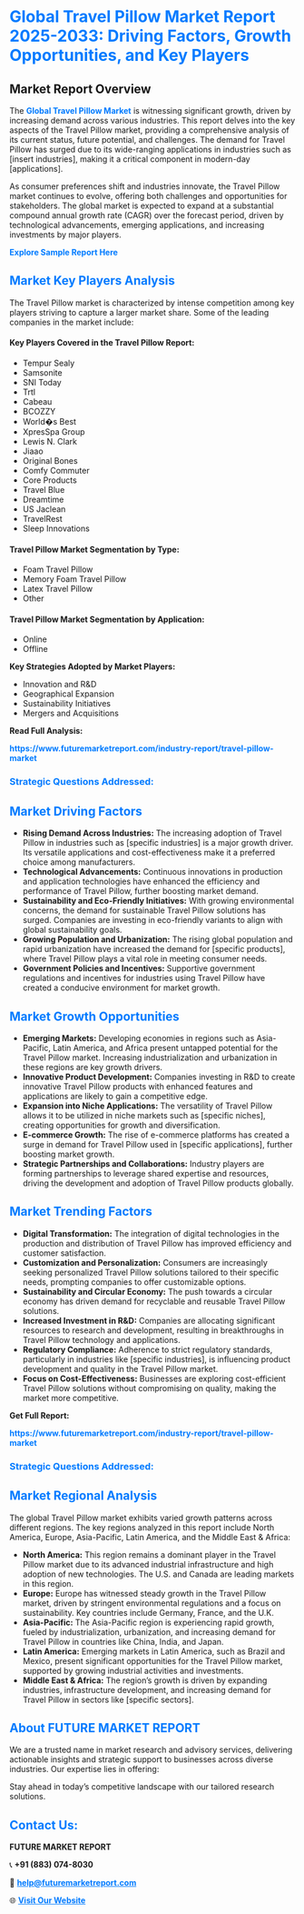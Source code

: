 <h1 style="color: #007BFF;">Global Travel Pillow Market Report 2025-2033: Driving Factors, Growth Opportunities, and Key Players</h1>

<section id="overview">
<h2>Market Report Overview</h2>
<p>The <a href="https://www.futuremarketreport.com/industry-report/travel-pillow-market" style="color: #007BFF; text-decoration: none;"><strong>Global Travel Pillow Market</strong></a> is witnessing significant growth, driven by increasing demand across various industries. This report delves into the key aspects of the Travel Pillow market, providing a comprehensive analysis of its current status, future potential, and challenges. The demand for Travel Pillow has surged due to its wide-ranging applications in industries such as [insert industries], making it a critical component in modern-day [applications].</p>
<p>As consumer preferences shift and industries innovate, the Travel Pillow market continues to evolve, offering both challenges and opportunities for stakeholders. The global market is expected to expand at a substantial compound annual growth rate (CAGR) over the forecast period, driven by technological advancements, emerging applications, and increasing investments by major players.</p>
</section>

<section id="overview">
<p><a href="https://www.futuremarketreport.com/request-sample/reportId=27533" style="color: #007BFF; text-decoration: none;"><strong>Explore Sample Report Here</strong></a></p>
</section>

<section id="key-players">
<h2 style="color: #007BFF;">Market Key Players Analysis</h2>
<p>The Travel Pillow market is characterized by intense competition among key players striving to capture a larger market share. Some of the leading companies in the market include:</p>
<h4>Key Players Covered in the Travel Pillow Report:</h4>
<ul><li>Tempur Sealy</li><li>Samsonite</li><li>SNI Today</li><li>Trtl</li><li>Cabeau</li><li>BCOZZY</li><li>World�s Best</li><li>XpresSpa Group</li><li>Lewis N. Clark</li><li>Jiaao</li><li>Original Bones</li><li>Comfy Commuter</li><li>Core Products</li><li>Travel Blue</li><li>Dreamtime</li><li>US Jaclean</li><li>TravelRest</li><li>Sleep Innovations</li></ul>
<h4>Travel Pillow Market Segmentation by Type:</h4>
<ul><li>Foam Travel Pillow</li><li>Memory Foam Travel Pillow</li><li>Latex Travel Pillow</li><li>Other</li></ul>

<h4>Travel Pillow Market Segmentation by Application:</h4>
<ul><li>Online</li><li>Offline</li></ul>
<p><strong>Key Strategies Adopted by Market Players:</strong></p>
<ul>
<li>Innovation and R&D</li>
<li>Geographical Expansion</li>
<li>Sustainability Initiatives</li>
<li>Mergers and Acquisitions</li>
</ul>
</section>

<section>
<p><strong>Read Full Analysis: </strong></p><a href="https://www.futuremarketreport.com/industry-report/travel-pillow-market" style="color: #007BFF; text-decoration: none;"><strong>https://www.futuremarketreport.com/industry-report/travel-pillow-market</strong></a>
<h3 style="color: #007BFF;">Strategic Questions Addressed:</h3>
</section>

<section id="driving-factors">
<h2 style="color: #007BFF;">Market Driving Factors</h2>
<ul>
<li><strong>Rising Demand Across Industries:</strong> The increasing adoption of Travel Pillow in industries such as [specific industries] is a major growth driver. Its versatile applications and cost-effectiveness make it a preferred choice among manufacturers.</li>
<li><strong>Technological Advancements:</strong> Continuous innovations in production and application technologies have enhanced the efficiency and performance of Travel Pillow, further boosting market demand.</li>
<li><strong>Sustainability and Eco-Friendly Initiatives:</strong> With growing environmental concerns, the demand for sustainable Travel Pillow solutions has surged. Companies are investing in eco-friendly variants to align with global sustainability goals.</li>
<li><strong>Growing Population and Urbanization:</strong> The rising global population and rapid urbanization have increased the demand for [specific products], where Travel Pillow plays a vital role in meeting consumer needs.</li>
<li><strong>Government Policies and Incentives:</strong> Supportive government regulations and incentives for industries using Travel Pillow have created a conducive environment for market growth.</li>
</ul>
</section>

<section id="growth-opportunities">
<h2 style="color: #007BFF;">Market Growth Opportunities</h2>
<ul>
<li><strong>Emerging Markets:</strong> Developing economies in regions such as Asia-Pacific, Latin America, and Africa present untapped potential for the Travel Pillow market. Increasing industrialization and urbanization in these regions are key growth drivers.</li>
<li><strong>Innovative Product Development:</strong> Companies investing in R&D to create innovative Travel Pillow products with enhanced features and applications are likely to gain a competitive edge.</li>
<li><strong>Expansion into Niche Applications:</strong> The versatility of Travel Pillow allows it to be utilized in niche markets such as [specific niches], creating opportunities for growth and diversification.</li>
<li><strong>E-commerce Growth:</strong> The rise of e-commerce platforms has created a surge in demand for Travel Pillow used in [specific applications], further boosting market growth.</li>
<li><strong>Strategic Partnerships and Collaborations:</strong> Industry players are forming partnerships to leverage shared expertise and resources, driving the development and adoption of Travel Pillow products globally.</li>
</ul>
</section>

<section id="trending-factors">
<h2 style="color: #007BFF;">Market Trending Factors</h2>
<ul>
<li><strong>Digital Transformation:</strong> The integration of digital technologies in the production and distribution of Travel Pillow has improved efficiency and customer satisfaction.</li>
<li><strong>Customization and Personalization:</strong> Consumers are increasingly seeking personalized Travel Pillow solutions tailored to their specific needs, prompting companies to offer customizable options.</li>
<li><strong>Sustainability and Circular Economy:</strong> The push towards a circular economy has driven demand for recyclable and reusable Travel Pillow solutions.</li>
<li><strong>Increased Investment in R&D:</strong> Companies are allocating significant resources to research and development, resulting in breakthroughs in Travel Pillow technology and applications.</li>
<li><strong>Regulatory Compliance:</strong> Adherence to strict regulatory standards, particularly in industries like [specific industries], is influencing product development and quality in the Travel Pillow market.</li>
<li><strong>Focus on Cost-Effectiveness:</strong> Businesses are exploring cost-efficient Travel Pillow solutions without compromising on quality, making the market more competitive.</li>
</ul>
</section>

<section>
<p><strong>Get Full Report: </strong></p><a href="https://www.futuremarketreport.com/industry-report/travel-pillow-market" style="color: #007BFF; text-decoration: none;"><strong>https://www.futuremarketreport.com/industry-report/travel-pillow-market</strong></a>
<h3 style="color: #007BFF;">Strategic Questions Addressed:</h3>
</section>


<section id="regional-analysis">
<h2 style="color: #007BFF;">Market Regional Analysis</h2>
<p>The global Travel Pillow market exhibits varied growth patterns across different regions. The key regions analyzed in this report include North America, Europe, Asia-Pacific, Latin America, and the Middle East & Africa:</p>
<ul>
<li><strong>North America:</strong> This region remains a dominant player in the Travel Pillow market due to its advanced industrial infrastructure and high adoption of new technologies. The U.S. and Canada are leading markets in this region.</li>
<li><strong>Europe:</strong> Europe has witnessed steady growth in the Travel Pillow market, driven by stringent environmental regulations and a focus on sustainability. Key countries include Germany, France, and the U.K.</li>
<li><strong>Asia-Pacific:</strong> The Asia-Pacific region is experiencing rapid growth, fueled by industrialization, urbanization, and increasing demand for Travel Pillow in countries like China, India, and Japan.</li>
<li><strong>Latin America:</strong> Emerging markets in Latin America, such as Brazil and Mexico, present significant opportunities for the Travel Pillow market, supported by growing industrial activities and investments.</li>
<li><strong>Middle East & Africa:</strong> The region’s growth is driven by expanding industries, infrastructure development, and increasing demand for Travel Pillow in sectors like [specific sectors].</li>
</ul>
</section>

<footer>
<h2 style="color: #007BFF;">About FUTURE MARKET REPORT</h2>
<p>We are a trusted name in market research and advisory services, delivering actionable insights and strategic support to businesses across diverse industries. Our expertise lies in offering:</p>

<p>Stay ahead in today’s competitive landscape with our tailored research solutions.</p>

<h2 style="color: #007BFF;">Contact Us:</h2>
<p><strong>FUTURE MARKET REPORT</strong></p>
<p>📞 <strong>+91 (883) 074-8030</strong></p>
<p>📧 <strong><a href="mailto:help@futuremarketreport.com" style="color: #007BFF;">help@futuremarketreport.com</a></strong></p>
<p>🌐 <strong><a href="https://www.futuremarketreport.com/" style="color: #007BFF;">Visit Our Website</a></strong></p>
</footer>